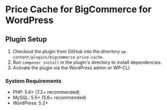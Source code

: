 # Price Cache for BigCommerce for WordPress

## Plugin Setup

1. Checkout the plugin from GitHub into the directory `wp-content/plugins/bigcommerce-price-cache`.
2. Run `composer install` in the plugin's directory to install dependencies.
3. Activate the plugin via the WordPress admin or WP-CLI.

### System Requirements

* PHP: 5.6+ (7.2+ recommended)
* MySQL: 5.5+ (5.6+ recommended)
* WordPress: 5.2+
